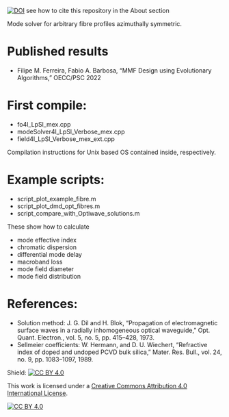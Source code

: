 [![DOI](https://zenodo.org/badge/DOI/10.5281/zenodo.7186485.svg)](https://doi.org/10.5281/zenodo.7186485) see how to cite this repository in the About section

Mode solver for arbitrary fibre profiles azimuthally symmetric. 

# Published results
- Filipe M. Ferreira, Fabio A. Barbosa, “MMF Design using Evolutionary Algorithms,” OECC/PSC 2022

# First compile:
- fo4l_LpSl_mex.cpp
- modeSolver4l_LpSl_Verbose_mex.cpp
- field4l_LpSl_Verbose_mex_ext.cpp

Compilation instructions for Unix based OS contained inside, respectively.

# Example scripts:
- script_plot_example_fibre.m
- script_plot_dmd_opt_fibres.m
- script_compare_with_Optiwave_solutions.m

These show how to calculate 
- mode effective index
- chromatic dispersion
- differential mode delay
- macroband loss
- mode field diameter
- mode field distribution

# References:
- Solution method: J. G. Dil and H. Blok, “Propagation of electromagnetic surface waves in a radially inhomogeneous optical waveguide,” Opt. Quant. Electron., vol. 5, no. 5, pp. 415–428, 1973.
- Sellmeier coefficients: W. Hermann, and D. U. Wiechert, “Refractive index of doped and undoped PCVD bulk silica,” Mater. Res. Bull., vol. 24, no. 9, pp. 1083–1097, 1989.


Shield: [![CC BY 4.0][cc-by-shield]][cc-by]

This work is licensed under a
[Creative Commons Attribution 4.0 International License][cc-by].

[![CC BY 4.0][cc-by-image]][cc-by]

[cc-by]: http://creativecommons.org/licenses/by/4.0/
[cc-by-image]: https://i.creativecommons.org/l/by/4.0/88x31.png
[cc-by-shield]: https://img.shields.io/badge/License-CC%20BY%204.0-lightgrey.svg
